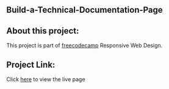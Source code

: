 ## Build-a-Technical-Documentation-Page

## About this project: 

This project is part of [freecodecamp](https://www.freecodecamp.org/) Responsive Web Design.

## Project Link:

Click [here](https://mitalishah.github.io/fcc-technical-documentation/) to view the live page

